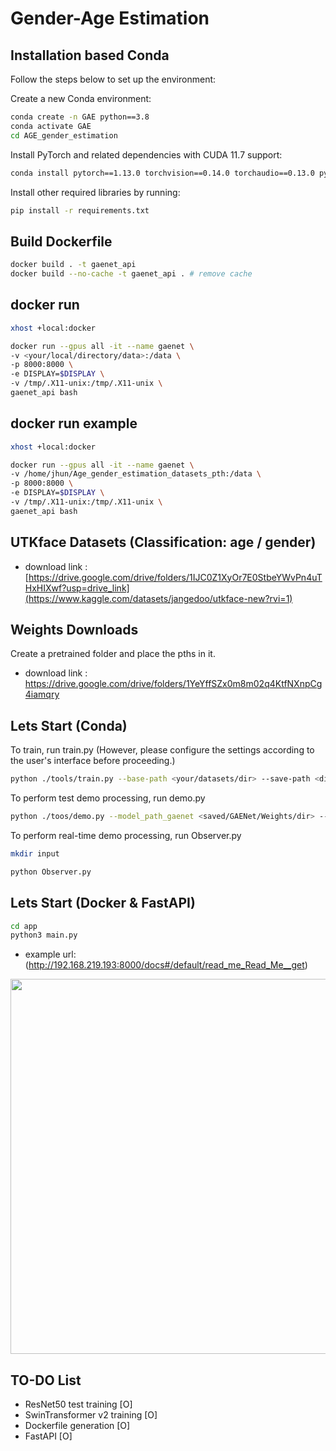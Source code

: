 # Gender-Age Estimation

## Installation based Conda

Follow the steps below to set up the environment:

Create a new Conda environment:
   ```bash
   conda create -n GAE python==3.8
   conda activate GAE
   cd AGE_gender_estimation
   ```
Install PyTorch and related dependencies with CUDA 11.7 support:
   ```bash
   conda install pytorch==1.13.0 torchvision==0.14.0 torchaudio==0.13.0 pytorch-cuda=11.7 -c pytorch -c nvidia
   ```
Install other required libraries by running:
   ```bash
   pip install -r requirements.txt
   ```

## Build Dockerfile
```bash
docker build . -t gaenet_api
docker build --no-cache -t gaenet_api . # remove cache
```
## docker run
```bash
xhost +local:docker

docker run --gpus all -it --name gaenet \
-v <your/local/directory/data>:/data \
-p 8000:8000 \
-e DISPLAY=$DISPLAY \
-v /tmp/.X11-unix:/tmp/.X11-unix \
gaenet_api bash
```
## docker run example
```bash
xhost +local:docker

docker run --gpus all -it --name gaenet \
-v /home/jhun/Age_gender_estimation_datasets_pth:/data \
-p 8000:8000 \
-e DISPLAY=$DISPLAY \
-v /tmp/.X11-unix:/tmp/.X11-unix \
gaenet_api bash
```
## UTKface Datasets (Classification: age / gender)
- download link : [https://drive.google.com/drive/folders/1IJC0Z1XyOr7E0StbeYWvPn4uTHxHIXwf?usp=drive_link](https://www.kaggle.com/datasets/jangedoo/utkface-new?rvi=1)

## Weights Downloads
Create a pretrained folder and place the pths in it.
- download link : https://drive.google.com/drive/folders/1YeYffSZx0m8m02q4KtfNXnpCg4iamqry

## Lets Start (Conda)
To train, run train.py (However, please configure the settings according to the user's interface before proceeding.)
   ```bash
   python ./tools/train.py --base-path <your/datasets/dir> --save-path <dir/you/want/to/save>
   ```

To perform test demo processing, run demo.py

   ```bash
   python ./toos/demo.py --model_path_gaenet <saved/GAENet/Weights/dir> --model_path_yolo <yolo/weights/dir> ----image_path <test/image>
   ```

To perform real-time demo processing, run Observer.py

   ```bash
   mkdir input
   ```

   ```bash
   python Observer.py
   ```
## Lets Start (Docker & FastAPI)

```bash
cd app
python3 main.py
```
- example url: (http://192.168.219.193:8000/docs#/default/read_me_Read_Me__get)
<img src="https://github.com/TQS-korea/Gender_Age_Estimation/assets/81406444/212f135d-f6bb-48c6-8ac2-cbc84f3ad0f2" width="800" height="600">

## TO-DO List
- ResNet50 test training [O]
- SwinTransformer v2 training [O]
- Dockerfile generation [O]
- FastAPI [O]
